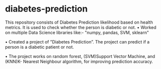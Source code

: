 # diabetes-prediction
This repository consists of Diabetes Prediction likelihood based on health metrics. It is used to check whether the person is diabetic or not.
• Worked on multiple Data Science libraries like:- "numpy, pandas, SVM, sklearn"

• Created a project of ”Diabetes Prediction”. The project can predict if a person is a diabetic patient or not.

• The project works on random forest, (SVM)Support Vector Machine, and (KNN)K- Nearest Neighbour algorithm, for improving prediction accuracy.
